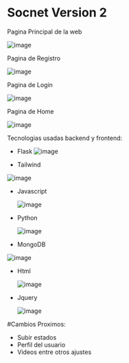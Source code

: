 # Socnet Version 2

Pagina Principal de la web 


![image](https://user-images.githubusercontent.com/64329987/209417534-d0e4633d-e3a0-4a41-ac2c-025647e3e7c9.png)


Pagina de Registro

![image](https://user-images.githubusercontent.com/64329987/209417563-d618f369-30b5-426d-b28b-bfa249256bac.png)


Pagina de Login


![image](https://user-images.githubusercontent.com/64329987/209417575-3f5ef52d-0dd0-4723-bda3-482cb0029cdb.png)


Pagina de Home

![image](https://user-images.githubusercontent.com/64329987/209417579-b45cb88e-13de-46d2-bce2-1078bbbbbc4a.png)


Tecnologias usadas backend y frontend:

  * Flask
   ![image](https://user-images.githubusercontent.com/64329987/209417679-2698c485-ebcf-4fa2-870a-12efbda5eefc.png)

  * Tailwind
   
   ![image](https://user-images.githubusercontent.com/64329987/209417700-0e3c82f5-5fca-4e64-9e00-952f02190b2a.png)

   
  * Javascript

    ![image](https://user-images.githubusercontent.com/64329987/209417691-4a52aa83-e53f-46e0-a2f4-660f9c2ead14.png)

  * Python

    ![image](https://user-images.githubusercontent.com/64329987/209417709-27f60151-27e7-4730-bbce-ec981b86e2e1.png)

    
  * MongoDB

   ![image](https://user-images.githubusercontent.com/64329987/209417718-d335afb6-a83b-467b-8616-083327a988a6.png)

  * Html

    ![image](https://user-images.githubusercontent.com/64329987/209417725-fc1e771c-19b0-41a8-ad42-2c51ee275803.png)

    
  * Jquery

    ![image](https://user-images.githubusercontent.com/64329987/209417744-b8b291aa-501f-4806-8081-bb3cd4a9e060.png)


#Cambios Proximos:

- Subir estados
- Perfil del usuario
- Videos entre otros ajustes

